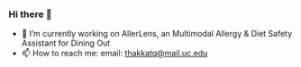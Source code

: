 ### Hi there 👋
- 🔭 I’m currently working on AllerLens, an Multimodal Allergy & Diet Safety Assistant for Dining Out
-  📫 How to reach me: email: thakkatq@mail.uc.edu
<!--
**tanishq-thakkar/tanishq-thakkar** is a ✨ _special_ ✨ repository because its `README.md` (this file) appears on your GitHub profile.

Here are some ideas to get you started:

- 🔭 I’m currently working on ...
- 🌱 I’m currently learning ...
- 👯 I’m looking to collaborate on ...
- 🤔 I’m looking for help with ...
- 💬 Ask me about ...
- 📫 How to reach me: ...
- 😄 Pronouns: ...
- ⚡ Fun fact: ...
-->
